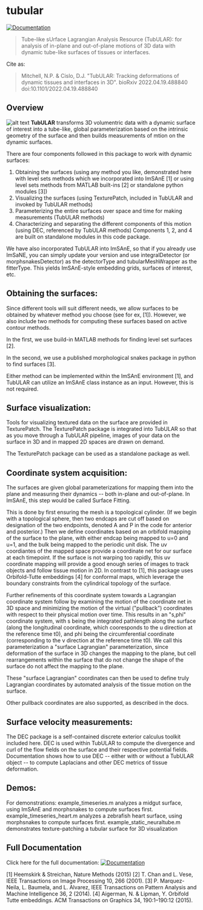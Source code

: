 # tubular


[![Documentation](https://img.shields.io/badge/Documentation-Link-blue.svg)](https://npmitchell.github.io/tubular/)

> Tube-like sUrface Lagrangian Analysis Resource (TubULAR): for analysis of in-plane and out-of-plane motions of 3D data with dynamic tube-like surfaces of tissues or interfaces.

Cite as: 
> Mitchell, N.P. & Cislo, D.J. "TubULAR: Tracking deformations of dynamic tissues and interfaces in 3D". bioRxiv 2022.04.19.488840 doi:10.1101/2022.04.19.488840


## Overview
![alt text](https://github.com/npmitchell/tubular/blob/gh-pages/docs/_images/fig_tubular_overview_v3.jpg?raw=true)
**TubULAR** transforms 3D volumentric data with a dynamic surface of interest into 
a tube-like, global parameterization based on the intrinsic geometry of the surface 
and then builds measurements of mtion on the dynamic surfaces.

There are four components followed in this package to work with dynamic surfaces: 
1. Obtaining the surfaces (using any method you like, demonstrated here with level sets methods which we incorporated into ImSAnE [1] or using level sets methods from MATLAB built-ins [2] or standalone python modules [3])
2. Visualizing the surfaces (using TexturePatch, included in TubULAR and invoked by TubULAR methods)
3. Parameterizing the entire surfaces over space and time for making measurements (TubULAR methods)
4. Characterizing and separating the different components of this motion (using DEC, referenced by TubULAR methods)
Components 1, 2, and 4 are built on standalone modules in this code package.

We have also incorporated TubULAR into ImSAnE, so that if you already use ImSaNE, you can 
simply update your version and use integralDetector (or morphsnakesDetector) as the detectorType
and tubularMeshWrapper as the fitterType. This yields ImSAnE-style embedding grids, surfaces of
interest, etc.


Obtaining the surfaces:
-----------------------
Since different tools will suit different needs, we allow surfaces to be obtained by whatever
method you choose (see for ex, [1]). However, we also include two methods for computing 
these surfaces based on active contour methods. 

In the first, we use build-in MATLAB methods for finding level set surfaces [2]. 

In the second, we use a published morphological snakes package in python to find surfaces [3].

Either method can be implemented within the ImSAnE environment [1], and TubULAR can utilize an 
ImSAnE class instance as an input. However, this is not required.

Surface visualization:
----------------------
Tools for visualizing textured data on the surface are provided in TexturePatch.
The TexturePatch package is integrated into TubULAR so that as you move through a 
TubULAR pipeline, images of your data on the surface in 3D and in mapped 2D spaces are 
drawn on demand.

The TexturePatch package can be used as a standalone package as well.

Coordinate system acquisition:
------------------------------
The surfaces are given global parameterizations for mapping them into the plane and measuring
their dynamics -- both in-plane and out-of-plane. 
In ImSAnE, this step would be called Surface Fitting.

This is done by first ensuring the mesh is a topological cylinder. (If we begin with a 
topological sphere, then two endcaps are cut off based on designation of the two endpoints,
denoted A and P in the code for anterior and posterior.) Then we define coordinates based on 
an orbifold mapping of the surface to the plane, with either endcap being mapped to u=0 and u=1,
and the bulk being mapped to the periodic unit disk. The uv coordiantes of the mapped space provide
a coordinate net for our surface at each timepoint. If the surface is not warping too rapidly,
this uv coordinate mapping will provide a good enough series of images to track objects and follow
tissue motion in 2D. In contrast to [1], this package uses Orbifold-Tutte embeddings [4] for 
conformal maps, which leverage the boundary constraints from the cylindrical topology of the 
surface.

Further refinements of this coordinate system towards a Lagrangian coordinate system follow 
by examining the motion of the coordinate net in 3D space and minimizing the motion of the 
virtual ("pullback") coordinates with respect to their physical motion over time. 
This results in an "s,phi" coordinate system, with s being the integrated 
pathlength along the surface (along the longitudinal coordinate, which cooresponds to the u 
direction at the reference time t0), and phi being the circumferential coordinate (corresponding
to the v direction at the reference time t0). We call this parameterization a "surface Lagrangian"
parameterization, since deformation of the surface in 3D changes the mapping to the plane, but 
cell rearrangements within the surface that do not change the shape of the surface do not affect 
the mapping to the plane.

These "surface Lagrangian" coordinates can then be used to define truly Lagrangian coordinates
by automated analysis of the tissue motion on the surface.

Other pullback coordinates are also supported, as described in the docs. 

Surface velocity measurements:
------------------------------
The DEC package is a self-contained discrete exterior calculus toolkit included here. DEC is
used within TubULAR to compute the divergence and curl of the flow fields on the surface and 
their respective potential fields. Documentation shows how to use DEC -- either with or 
without a TubULAR object -- to compute Laplacians and other DEC metrics of tissue deformation.

Demos:
------
For demonstrations:
 example_timeseries.m  analyzes a midgut surface, using ImSAnE and morphsnakes to compute surfaces first.
 example_timeseries_heart.m  analyzes a zebrafish heart surface, using morphsnakes to compute surfaces first.
 example_static_neuraltube.m demonstrates texture-patching a tubular surface for 3D visualization

Full Documentation
------------------
Click here for the full documentation:
[![Documentation](https://img.shields.io/badge/Documentation-Link-blue.svg)](https://npmitchell.github.io/tubular/)




[1] Heemskirk & Streichan, Nature Methods (2015)
[2] T. Chan and L. Vese, IEEE Transactions on Image Processing 10, 266 (2001).
[3] P. Marquez-Neila, L. Baumela, and L. Alvarez, IEEE Transactions on Pattern Analysis and Machine Intelligence 36, 2 (2014).
[4] Aigerman, N. & Lipman, Y. Orbifold Tutte embeddings. ACM Transactions on Graphics 34, 190:1–190:12 (2015).



